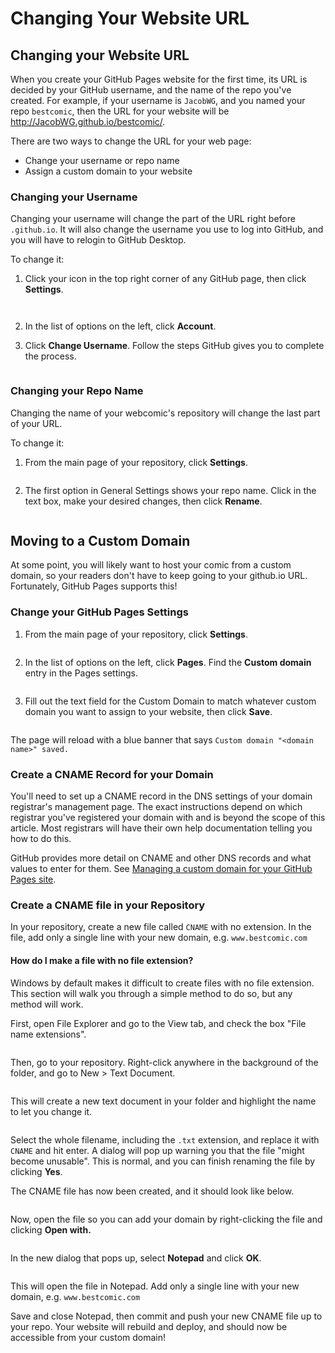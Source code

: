 # Changing Your Website URL

## Changing your Website URL

When you create your GitHub Pages website for the first time, its URL is decided by your GitHub username, and the name of the repo you've created. For example, if your username is `JacobWG`, and you named your repo `bestcomic`, then the URL for your website will be http://JacobWG.github.io/bestcomic/.

There are two ways to change the URL for your web page:&#x20;

* Change your username or repo name
* Assign a custom domain to your website

### Changing your Username

Changing your username will change the part of the URL right before `.github.io`. It will also change the username you use to log into GitHub, and you will have to relogin to GitHub Desktop.&#x20;

To change it:

1.  Click your icon in the top right corner of any GitHub page, then click **Settings**.&#x20;

    <figure><img src="../.gitbook/assets/change_username01_account.png" alt=""><figcaption></figcaption></figure>

    <figure><img src="../.gitbook/assets/change_username02_settings.png" alt=""><figcaption></figcaption></figure>
2. In the list of options on the left, click **Account**.&#x20;
3.  Click **Change Username**. Follow the steps GitHub gives you to complete the process.&#x20;

    <figure><img src="../.gitbook/assets/change_username03_change.png" alt=""><figcaption></figcaption></figure>

### Changing your Repo Name

Changing the name of your webcomic's repository will change the last part of your URL.&#x20;

To change it:

1.  From the main page of your repository, click **Settings**.&#x20;

    <figure><img src="../.gitbook/assets/change_repo01_settings.png" alt=""><figcaption></figcaption></figure>
2.  The first option in General Settings shows your repo name. Click in the text box, make your desired changes, then click **Rename**.&#x20;

    <figure><img src="../.gitbook/assets/change_repo02_rename.png" alt=""><figcaption></figcaption></figure>

## Moving to a Custom Domain

At some point, you will likely want to host your comic from a custom domain, so your readers don't have to keep going to your github.io URL. Fortunately, GitHub Pages supports this!

### Change your GitHub Pages Settings

1.  From the main page of your repository, click **Settings**.&#x20;

    <figure><img src="../.gitbook/assets/change_repo01_settings.png" alt=""><figcaption></figcaption></figure>
2.  In the list of options on the left, click **Pages**. Find the **Custom domain** entry in the Pages settings.&#x20;

    <figure><img src="../.gitbook/assets/custom_domain02_pages.png" alt=""><figcaption></figcaption></figure>
3.  Fill out the text field for the Custom Domain to match whatever custom domain you want to assign to your website, then click **Save**.&#x20;

    <figure><img src="../.gitbook/assets/custom_domain03_set_domain.png" alt=""><figcaption></figcaption></figure>

The page will reload with a blue banner that says `Custom domain "<domain name>" saved.`

### Create a CNAME Record for your Domain

You'll need to set up a CNAME record in the DNS settings of your domain registrar's management page. The exact instructions depend on which registrar you've registered your domain with and is beyond the scope of this article. Most registrars will have their own help documentation telling you how to do this.

GitHub provides more detail on CNAME and other DNS records and what values to enter for them. See [Managing a custom domain for your GitHub Pages site](https://docs.github.com/en/pages/configuring-a-custom-domain-for-your-github-pages-site/managing-a-custom-domain-for-your-github-pages-site#dns-records-for-your-custom-domain).

### Create a CNAME file in your Repository

In your repository, create a new file called `CNAME` with no extension. In the file, add only a single line with your new domain, e.g. `www.bestcomic.com`&#x20;

#### How do I make a file with no file extension?

Windows by default makes it difficult to create files with no file extension. This section will walk you through a simple method to do so, but any method will work.

First, open File Explorer and go to the View tab, and check the box "File name extensions".

<figure><img src="../.gitbook/assets/image (1).png" alt=""><figcaption></figcaption></figure>

Then, go to your repository. Right-click anywhere in the background of the folder, and go to New > Text Document.

<figure><img src="../.gitbook/assets/image (4).png" alt=""><figcaption></figcaption></figure>

This will create a new text document in your folder and highlight the name to let you change it.

<figure><img src="../.gitbook/assets/image (5).png" alt=""><figcaption></figcaption></figure>

Select the whole filename, including the `.txt` extension, and replace it with `CNAME` and hit enter. A dialog will pop up warning you that the file "might become unusable". This is normal, and you can finish renaming the file by clicking **Yes**.

The CNAME file has now been created, and it should look like below.

<figure><img src="../.gitbook/assets/image (6).png" alt=""><figcaption></figcaption></figure>

Now, open the file so you can add your domain by right-clicking the file and clicking **Open with.**

<figure><img src="../.gitbook/assets/image (7).png" alt=""><figcaption></figcaption></figure>

In the new dialog that pops up, select **Notepad** and click **OK**.

<figure><img src="../.gitbook/assets/image (8).png" alt=""><figcaption></figcaption></figure>

This will open the file in Notepad. Add only a single line with your new domain, e.g. `www.bestcomic.com`&#x20;

Save and close Notepad, then commit and push your new CNAME file up to your repo. Your website will rebuild and deploy, and should now be accessible from your custom domain!
